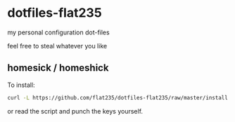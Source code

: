 dotfiles-flat235
================

my personal configuration dot-files

feel free to steal whatever you like

homesick / homeshick
--------------------

To install:
```sh
curl -L https://github.com/flat235/dotfiles-flat235/raw/master/install.sh | sh
```

or read the script and punch the keys yourself.
